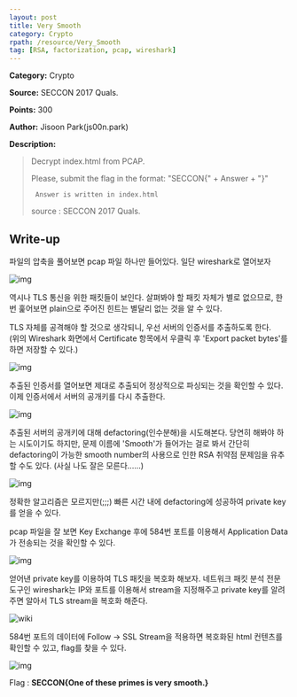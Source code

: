 ```yaml
---
layout: post
title: Very Smooth
category: Crypto
rpath: /resource/Very_Smooth
tag: [RSA, factorization, pcap, wireshark] 
---
```


**Category:** Crypto

**Source:** SECCON 2017 Quals.

**Points:** 300

**Author:** Jisoon Park(js00n.park)

**Description:** 

> Decrypt index.html from PCAP.
>
> Please, submit the flag in the format: "SECCON{" + Answer + "}"
>
>      Answer is written in index.html
>
> source : SECCON 2017 Quals.

## Write-up

파일의 압축을 풀어보면 pcap 파일 하나만 들어있다. 일단 wireshark로 열어보자

![img]({{page.rpath|prepend:site.baseurl}}/export_cert.png)

역시나 TLS 통신을 위한 패킷들이 보인다. 
살펴봐야 할 패킷 자체가 별로 없으므로, 한번 훑어보면 plain으로 주어진 힌트는 별달리 없는 것을 알 수 있다.

TLS 자체를 공격해야 할 것으로 생각되니, 우선 서버의 인증서를 추출하도록 한다.  
(위의 Wireshark 화면에서 Certificate 항목에서 우클릭 후 'Export packet bytes'를 하면 저장할 수 있다.)

![img]({{page.rpath|prepend:site.baseurl}}/cert_contents.png)

추출된 인증서를 열어보면 제대로 추출되어 정상적으로 파싱되는 것을 확인할 수 있다. 이제 인증서에서 서버의 공개키를 다시 추출한다.

![img]({{page.rpath|prepend:site.baseurl}}/extract_pubkey.png)

추출된 서버의 공개키에 대해 defactoring(인수분해)을 시도해본다. 당연히 해봐야 하는 시도이기도 하지만, 문제 이름에 'Smooth'가 들어가는 걸로 봐서 간단히 defactoring이 가능한 smooth number의 사용으로 인한 RSA 취약점 문제임을 유추할 수도 있다. (사실 나도 잘은 모른다......)

![img]({{page.rpath|prepend:site.baseurl}}/get_privatekey.png)

정확한 알고리즘은 모르지만(;;;) 빠른 시간 내에 defactoring에 성공하여 private key를 얻을 수 있다.

pcap 파일을 잘 보면 Key Exchange 후에 584번 포트를 이용해서 Application Data가 전송되는 것을 확인할 수 있다.

![img]({{page.rpath|prepend:site.baseurl}}/584.png)

얻어낸 private key를 이용하여 TLS 패킷을 복호화 해보자. 네트워크 패킷 분석 전문 도구인 wireshark는 IP와 포트를 이용해서 stream을 지정해주고 private key를 알려주면 알아서 TLS stream을 복호화 해준다.

![wiki]({{page.rpath|prepend:site.baseurl}}/wireshark_setting.png)

584번 포트의 데이터에 Follow -> SSL Stream을 적용하면 복호화된 html 컨텐츠를 확인할 수 있고, flag를 찾을 수 있다.

![img]({{page.rpath|prepend:site.baseurl}}/flag.png)

Flag : **SECCON{One of these primes is very smooth.}**
